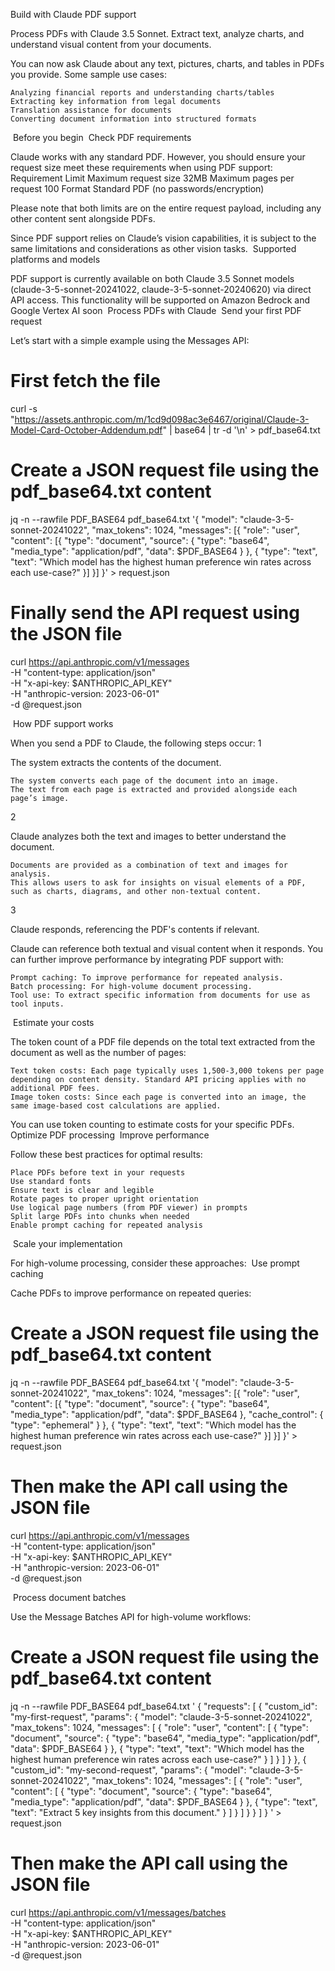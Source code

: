 Build with Claude
PDF support

Process PDFs with Claude 3.5 Sonnet. Extract text, analyze charts, and understand visual content from your documents.

You can now ask Claude about any text, pictures, charts, and tables in PDFs you provide. Some sample use cases:

    Analyzing financial reports and understanding charts/tables
    Extracting key information from legal documents
    Translation assistance for documents
    Converting document information into structured formats

​
Before you begin
​
Check PDF requirements

Claude works with any standard PDF. However, you should ensure your request size meet these requirements when using PDF support:
Requirement	Limit
Maximum request size	32MB
Maximum pages per request	100
Format	Standard PDF (no passwords/encryption)

Please note that both limits are on the entire request payload, including any other content sent alongside PDFs.

Since PDF support relies on Claude’s vision capabilities, it is subject to the same limitations and considerations as other vision tasks.
​
Supported platforms and models

PDF support is currently available on both Claude 3.5 Sonnet models (claude-3-5-sonnet-20241022, claude-3-5-sonnet-20240620) via direct API access. This functionality will be supported on Amazon Bedrock and Google Vertex AI soon
​
Process PDFs with Claude
​
Send your first PDF request

Let’s start with a simple example using the Messages API:

# First fetch the file
curl -s "https://assets.anthropic.com/m/1cd9d098ac3e6467/original/Claude-3-Model-Card-October-Addendum.pdf" | base64 | tr -d '\n' > pdf_base64.txt

# Create a JSON request file using the pdf_base64.txt content
jq -n --rawfile PDF_BASE64 pdf_base64.txt '{
    "model": "claude-3-5-sonnet-20241022",
    "max_tokens": 1024,
    "messages": [{
        "role": "user",
        "content": [{
            "type": "document",
            "source": {
                "type": "base64",
                "media_type": "application/pdf",
                "data": $PDF_BASE64
            }
        },
        {
            "type": "text",
            "text": "Which model has the highest human preference win rates across each use-case?"
        }]
    }]
}' > request.json

# Finally send the API request using the JSON file
curl https://api.anthropic.com/v1/messages \
  -H "content-type: application/json" \
  -H "x-api-key: $ANTHROPIC_API_KEY" \
  -H "anthropic-version: 2023-06-01" \
  -d @request.json

​
How PDF support works

When you send a PDF to Claude, the following steps occur:
1

The system extracts the contents of the document.

    The system converts each page of the document into an image.
    The text from each page is extracted and provided alongside each page’s image.

2

Claude analyzes both the text and images to better understand the document.

    Documents are provided as a combination of text and images for analysis.
    This allows users to ask for insights on visual elements of a PDF, such as charts, diagrams, and other non-textual content.

3

Claude responds, referencing the PDF's contents if relevant.

Claude can reference both textual and visual content when it responds. You can further improve performance by integrating PDF support with:

    Prompt caching: To improve performance for repeated analysis.
    Batch processing: For high-volume document processing.
    Tool use: To extract specific information from documents for use as tool inputs.

​
Estimate your costs

The token count of a PDF file depends on the total text extracted from the document as well as the number of pages:

    Text token costs: Each page typically uses 1,500-3,000 tokens per page depending on content density. Standard API pricing applies with no additional PDF fees.
    Image token costs: Since each page is converted into an image, the same image-based cost calculations are applied.

You can use token counting to estimate costs for your specific PDFs.
​
Optimize PDF processing
​
Improve performance

Follow these best practices for optimal results:

    Place PDFs before text in your requests
    Use standard fonts
    Ensure text is clear and legible
    Rotate pages to proper upright orientation
    Use logical page numbers (from PDF viewer) in prompts
    Split large PDFs into chunks when needed
    Enable prompt caching for repeated analysis

​
Scale your implementation

For high-volume processing, consider these approaches:
​
Use prompt caching

Cache PDFs to improve performance on repeated queries:

# Create a JSON request file using the pdf_base64.txt content
jq -n --rawfile PDF_BASE64 pdf_base64.txt '{
    "model": "claude-3-5-sonnet-20241022",
    "max_tokens": 1024,
    "messages": [{
        "role": "user",
        "content": [{
            "type": "document",
            "source": {
                "type": "base64",
                "media_type": "application/pdf",
                "data": $PDF_BASE64
            },
            "cache_control": {
              "type": "ephemeral"
            }
        },
        {
            "type": "text",
            "text": "Which model has the highest human preference win rates across each use-case?"
        }]
    }]
}' > request.json

# Then make the API call using the JSON file
curl https://api.anthropic.com/v1/messages \
  -H "content-type: application/json" \
  -H "x-api-key: $ANTHROPIC_API_KEY" \
  -H "anthropic-version: 2023-06-01" \
  -d @request.json

​
Process document batches

Use the Message Batches API for high-volume workflows:

# Create a JSON request file using the pdf_base64.txt content
jq -n --rawfile PDF_BASE64 pdf_base64.txt '
{
  "requests": [
      {
          "custom_id": "my-first-request",
          "params": {
              "model": "claude-3-5-sonnet-20241022",
              "max_tokens": 1024,
              "messages": [
                {
                    "role": "user",
                    "content": [
                        {
                            "type": "document",
                            "source": {
                                "type": "base64",
                                "media_type": "application/pdf",
                                "data": $PDF_BASE64
                            }
                        },
                        {
                            "type": "text",
                            "text": "Which model has the highest human preference win rates across each use-case?"
                        }
                    ]
                }
              ]
          }
      },
      {
          "custom_id": "my-second-request",
          "params": {
              "model": "claude-3-5-sonnet-20241022",
              "max_tokens": 1024,
              "messages": [
                {
                    "role": "user",
                    "content": [
                        {
                            "type": "document",
                            "source": {
                                "type": "base64",
                                "media_type": "application/pdf",
                                "data": $PDF_BASE64
                            }
                        },
                        {
                            "type": "text",
                            "text": "Extract 5 key insights from this document."
                        }
                    ]
                }
              ]
          }
      }
  ]
}
' > request.json

# Then make the API call using the JSON file
curl https://api.anthropic.com/v1/messages/batches \
  -H "content-type: application/json" \
  -H "x-api-key: $ANTHROPIC_API_KEY" \
  -H "anthropic-version: 2023-06-01" \
  -d @request.json
